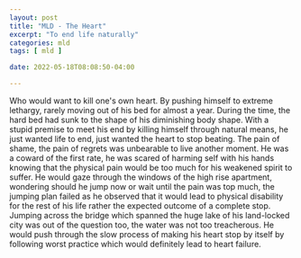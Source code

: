 ```yaml
---
layout: post
title: "MLD - The Heart"
excerpt: "To end life naturally"
categories: mld
tags: [ mld ]

date: 2022-05-18T08:08:50-04:00

---
```


Who would want to kill one's own heart. By pushing himself to extreme lethargy, rarely moving out of his bed for almost a year. During the time, the hard bed had sunk to the shape of his diminishing body shape.
With a stupid premise to meet his end by killing himself through natural means, he just wanted life to end, just wanted the heart to stop beating. The pain of shame, the pain of regrets was unbearable to live another moment. He was a coward of the first rate, he was scared of harming self with his hands knowing that the physical pain  would be too much for his weakened spirit to suffer. He would gaze through the windows of the high rise apartment, wondering should he jump now or wait until the pain was top much, the jumping plan failed as he observed that it would lead to physical disability for the rest of his life rather the expected outcome of a complete stop. Jumping across the bridge which spanned the huge lake of his land-locked city was out of the question too, the water was not too treacherous. He would push through the slow process of making his heart stop by itself by following worst practice which would definitely lead to heart failure.
